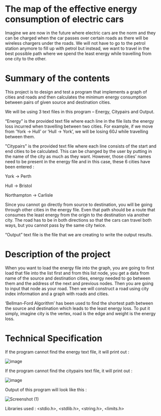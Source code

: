 # The map of the effective energy consumption of electric cars


Imagine we are now in the future where electric cars are the norm and they can be charged when the car passes over certain roads as there will be wireless chargers under the roads. We will not have to go to the petrol station anymore to fill up with petrol but instead, we want to travel in the best possible path where we spend the least energy while travelling from one city to the other. 



# Summary of the contents

This project is to design and test a program that implements a graph of cities and roads and then calculates the minimum energy consumption between pairs of given source and destination cities.

We will be using 3 text files in this program – Energy, Citypairs and Output.

“Energy” is the provided text file where each line in the file lists the energy loss incurred when travelling between two cities. For example, if we move from ‘York -> Hull’ or ‘Hull -> York’, we will be losing 60J while travelling between them.

"Citypairs" is the provided text file where each line consists of the start and end cities to be calculated. This can be changed by the user by putting in the name of the city as much as they want. However, those cities' names need to be present in the energy file and in this case, these 6 cities have been entered :

York -> Perth

Hull -> Bristol

Northampton -> Carlisle

Since you cannot go directly from source to destination, you will be going through other cities in the energy file. Even that path should be a route that consumes the least energy from the origin to the destination via another city. The road has to be in both directions so that the cars can travel both ways, but you cannot pass by the same city twice. 

“Output” text file is the file that we are creating to write the output results.


# Description of the project

When you want to load the energy file into the graph, you are going to first load that file into the list first and from this list node, you get a data from name of the source and destination cities, energy needed to go between them and the address of the next and previous nodes. Then you are going to input that node as your road. Then we will construct a road using city index information and a graph with roads and cities.

‘Bellman-Ford Algorithm’ has been used to find the shortest path between the source and destination which leads to the least energy loss. To put it simply, imagine city is the vertex, road is the edge and weight is the energy loss.

# Technical Specification

If the program cannot find the energy text file, it will print out :

![image](https://user-images.githubusercontent.com/116571508/198331419-f73c6f97-9b4d-4d8d-8f0e-84c36e83bf28.png)

If the program cannot find the citypairs text file, it will print out :

![image](https://user-images.githubusercontent.com/116571508/198331779-bc9837bf-be7a-4d2e-b08b-a634d53873a7.png)

Output of this program will look like this :

![Screenshot (1)](https://user-images.githubusercontent.com/116571508/198332339-96da288a-6c6d-4336-93ea-131d389cee05.png)


Libraries used : <stdio.h>, <stdlib.h>, <string.h>, <limits.h>
